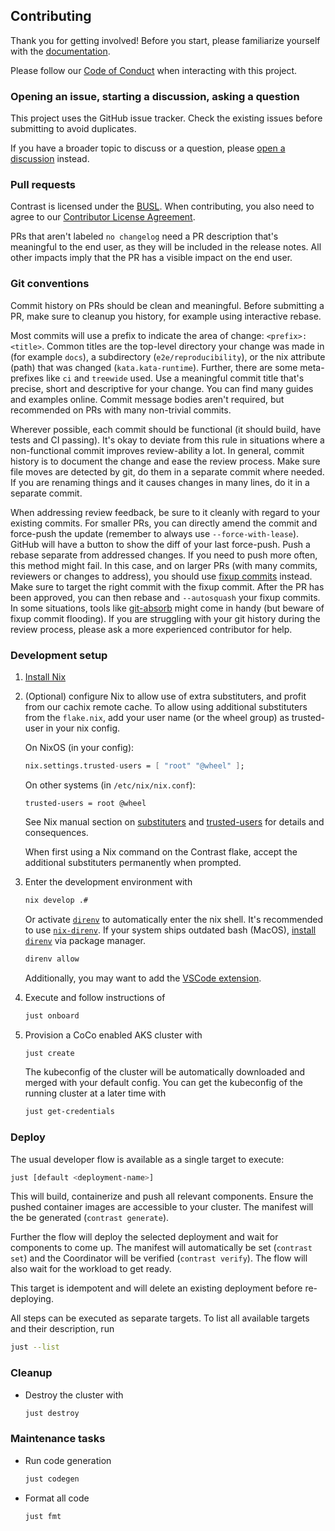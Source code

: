 ## Contributing

Thank you for getting involved! Before you start, please familiarize yourself with the [documentation](https://docs.edgeless.systems/contrast).

Please follow our [Code of Conduct](CODE_OF_CONDUCT.md) when interacting with this project.

### Opening an issue, starting a discussion, asking a question

This project uses the GitHub issue tracker. Check the existing issues before submitting to avoid duplicates.

If you have a broader topic to discuss or a question, please [open a discussion](https://github.com/edgelesssys/contrast/discussions) instead.

### Pull requests

Contrast is licensed under the [BUSL](LICENSE).
When contributing, you also need to agree to our [Contributor License Agreement](https://cla-assistant.io/edgelesssys/contrast).

PRs that aren't labeled `no changelog` need a PR description that's meaningful to the end user, as they will be included in the release notes.
All other impacts imply that the PR has a visible impact on the end user.

### Git conventions

Commit history on PRs should be clean and meaningful.
Before submitting a PR, make sure to cleanup you history, for example using interactive rebase.

Most commits will use a prefix to indicate the area of change: `<prefix>: <title>`.
Common titles are the top-level directory your change was made in (for example `docs`), a subdirectory (`e2e/reproducibility`), or the nix attribute (path) that was changed (`kata.kata-runtime`).
Further, there are some meta-prefixes like `ci` and `treewide` used.
Use a meaningful commit title that's precise, short and descriptive for your change.
You can find many guides and examples online.
Commit message bodies aren't required, but recommended on PRs with many non-trivial commits.

Wherever possible, each commit should be functional (it should build, have tests and CI passing).
It's okay to deviate from this rule in situations where a non-functional commit improves review-ability a lot.
In general, commit history is to document the change and ease the review process.
Make sure file moves are detected by git, do them in a separate commit where needed.
If you are renaming things and it causes changes in many lines, do it in a separate commit.

When addressing review feedback, be sure to it cleanly with regard to your existing commits.
For smaller PRs, you can directly amend the commit and force-push the update (remember to always use `--force-with-lease`).
GitHub will have a button to show the diff of your last force-push.
Push a rebase separate from addressed changes.
If you need to push more often, this method might fail.
In this case, and on larger PRs (with many commits, reviewers or changes to address), you should use [fixup commits](https://blog.sebastian-daschner.com/entries/git-commit-fixup-autosquash) instead.
Make sure to target the right commit with the fixup commit.
After the PR has been approved, you can then rebase and `--autosquash` your fixup commits.
In some situations, tools like [git-absorb](https://github.com/tummychow/git-absorb) might come in handy (but beware of fixup commit flooding).
If you are struggling with your git history during the review process, please ask a more experienced contributor for help.

### Development setup

1. [Install Nix](https://zero-to-nix.com/concepts/nix-installer)

2. (Optional) configure Nix to allow use of extra substituters, and profit from our
    cachix remote cache. To allow using additional substituters from the `flake.nix`,
    add your user name (or the wheel group) as trusted-user in your nix config.

    On NixOS (in your config):

    ```nix
    nix.settings.trusted-users = [ "root" "@wheel" ];
    ```

    On other systems (in `/etc/nix/nix.conf`):

    ```
    trusted-users = root @wheel
    ```

    See Nix manual section on [substituters](https://nixos.org/manual/nix/stable/command-ref/conf-file.html#conf-substituters)
    and [trusted-users](https://nixos.org/manual/nix/stable/command-ref/conf-file.html#conf-trusted-users) for details and
    consequences.

    When first using a Nix command on the Contrast flake, accept the additional substituters permanently when prompted.

3. Enter the development environment with

    ```sh
    nix develop .#
    ```

   Or activate [`direnv`](https://direnv.net/) to automatically enter the nix shell.
   It's recommended to use [`nix-direnv`](https://github.com/nix-community/nix-direnv).
   If your system ships outdated bash (MacOS), [install `direnv`](https://direnv.net/docs/installation.html) via package manager.

   ```sh
   direnv allow
   ```

   Additionally, you may want to add the [VSCode extension](https://github.com/direnv/direnv-vscode).

4. Execute and follow instructions of

    ```sh
    just onboard
    ```

5. Provision a CoCo enabled AKS cluster with

    ```sh
    just create
    ```

    The kubeconfig of the cluster will be automatically downloaded and merged with your default config.
    You can get the kubeconfig of the running cluster at a later time with

    ```sh
    just get-credentials
    ```

### Deploy

The usual developer flow is available as a single target to execute:

```sh
just [default <deployment-name>]
```

This will build, containerize and push all relevant components.
Ensure the pushed container images are accessible to your cluster.
The manifest will the be generated (`contrast generate`).

Further the flow will deploy the selected deployment and wait for components to come up.
The manifest will automatically be set (`contrast set`) and the Coordinator will be verified
(`contrast verify`). The flow will also wait for the workload to get ready.

This target is idempotent and will delete an existing deployment before re-deploying.

All steps can be executed as separate targets. To list all available targets and their description, run

```sh
just --list
```

### Cleanup

- Destroy the cluster with

    ```sh
    just destroy
    ```

### Maintenance tasks

- Run code generation

    ```sh
    just codegen
    ```

- Format all code

    ```sh
    just fmt
    ```
